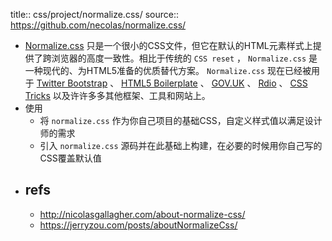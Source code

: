 title:: css/project/normalize.css/
source:: https://github.com/necolas/normalize.css/

- [Normalize.css](http://necolas.github.io/normalize.css/) 只是一个很小的CSS文件，但它在默认的HTML元素样式上提供了跨浏览器的高度一致性。相比于传统的 `CSS reset` ， `Normalize.css` 是一种现代的、为HTML5准备的优质替代方案。 `Normalize.css` 现在已经被用于 [Twitter Bootstrap](http://getbootstrap.com/) 、 [HTML5 Boilerplate](http://html5boilerplate.com/) 、 [GOV.UK](http://www.gov.uk/) 、 [Rdio](http://www.rdio.com/) 、 [CSS Tricks](http://css-tricks.com/) 以及许许多多其他框架、工具和网站上。
- 使用
  - 将 `normalize.css` 作为你自己项目的基础CSS，自定义样式值以满足设计师的需求
  - 引入 `normalize.css` 源码并在此基础上构建，在必要的时候用你自己写的CSS覆盖默认值
- ## refs
  - http://nicolasgallagher.com/about-normalize-css/
  - https://jerryzou.com/posts/aboutNormalizeCss/